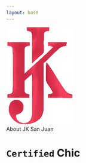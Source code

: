 ```yaml
---
layout: base
---
```


<div class="[font-size:2.1rem] bg-yellow-600 py-5 flex h-[97px] page-header relative [z-index:1]">
  <img src="/assets/images/jk/jk-m.png"
       class="h-[170px] [position:relative] -top-[16px] hover:bg-white/20"
       alt="JK">
  <div class="ml-4 mt-[15px]">About <span class="bg-white/20 p-2 hover:bg-white/50"
    >JK San Juan</span></div>
</div>

# `Certified` Chic